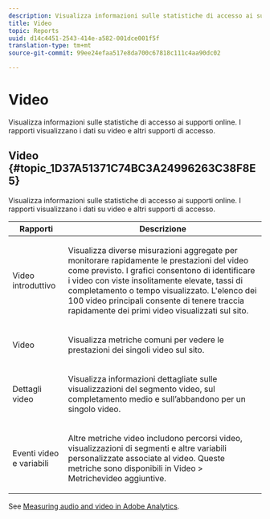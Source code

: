 ```yaml
---
description: Visualizza informazioni sulle statistiche di accesso ai supporti online. I rapporti visualizzano i dati su video e altri supporti di accesso.
title: Video
topic: Reports
uuid: d14c4451-2543-414e-a582-001dce001f5f
translation-type: tm+mt
source-git-commit: 99ee24efaa517e8da700c67818c111c4aa90dc02

---
```



# Video

Visualizza informazioni sulle statistiche di accesso ai supporti online. I rapporti visualizzano i dati su video e altri supporti di accesso.

## Video {#topic_1D37A51371C74BC3A24996263C38F8E5}

Visualizza informazioni sulle statistiche di accesso ai supporti online. I rapporti visualizzano i dati su video e altri supporti di accesso.

<table id="table_A032C55365C34F808764965ADF62F81F"> 
 <thead> 
  <tr> 
   <th colname="col1" class="entry"> Rapporti </th> 
   <th colname="col2" class="entry"> Descrizione </th> 
  </tr> 
 </thead>
 <tbody> 
  <tr> 
   <td colname="col1"> Video introduttivo </td> 
   <td colname="col2"> <p> Visualizza diverse misurazioni aggregate per monitorare rapidamente le prestazioni del video come previsto. I grafici consentono di identificare i video con viste insolitamente elevate, tassi di completamento o tempo visualizzato. L'elenco dei 100 video principali consente di tenere traccia rapidamente dei primi video visualizzati sul sito. </p> </td> 
  </tr> 
  <tr> 
   <td colname="col1"> Video </td> 
   <td colname="col2"> <p> Visualizza metriche comuni per vedere le prestazioni dei singoli video sul sito. </p> </td> 
  </tr> 
  <tr> 
   <td colname="col1"> Dettagli video </td> 
   <td colname="col2"> <p> Visualizza informazioni dettagliate sulle visualizzazioni del segmento video, sul completamento medio e sull’abbandono per un singolo video. </p> </td> 
  </tr> 
  <tr> 
   <td colname="col1"> Eventi video e variabili </td> 
   <td colname="col2"> <p> Altre metriche video includono percorsi video, visualizzazioni di segmenti e altre variabili personalizzate associate al video. Queste metriche sono disponibili in <span class="uicontrol"> Video</span> &gt; <span class="uicontrol"> Metriche</span>video aggiuntive. </p> </td> 
  </tr> 
 </tbody> 
</table>

See [Measuring audio and video in Adobe Analytics](https://marketing.adobe.com/resources/help/en_US/sc/appmeasurement/hbvideo/).
